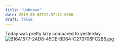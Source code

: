```yaml
---
title: "Unknown"
date: 2019-06-08T22:57:12-0600
draft: false
---
```


Today was pretty lazy compared to yesterday. ![B16A1577-2AD8-45DE-BD64-C273706FC2B5.jpg](http://ianwhitney.micro.blog/uploads/2019/87fcc4f27d.jpg)
